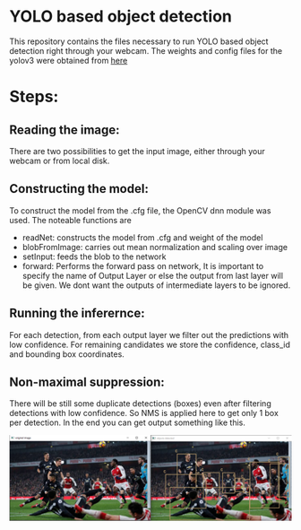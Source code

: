 # YOLO based object detection

This repository contains the files necessary to run YOLO based object detection right through your webcam. The weights and
config files for the yolov3 were obtained from [here](https://pjreddie.com/darknet/yolo/)

# Steps:

## Reading the image: 

There are two possibilities to get the input image, either through your webcam or from local disk.

## Constructing the model:

To construct the model from the .cfg file, the OpenCV dnn module was used. The noteable functions are

* readNet: constructs the model from .cfg and weight of the model
* blobFromImage: carries out mean normalization and scaling over image
* setInput: feeds the blob to the network 
* forward: Performs the forward pass on network, It is important to specify the name of Output Layer or else the output from 
last layer will be given. We dont want the outputs of intermediate layers to be ignored.

## Running the inferernce:

For each detection, from each output layer we filter out the predictions with low confidence. For remaining candidates we store the confidence, 
class_id and bounding box coordinates.

## Non-maximal suppression:

There will be still some duplicate detections (boxes) even after filtering detections with low confidence. So NMS is applied here to get only 1 box per detection.
In the end you can get output something like this.

![alt text](./images/detections.PNG?raw=true)